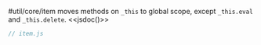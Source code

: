 #util/core/item moves methods on `_this` to global scope, except `_this.eval` and `_this.delete`.
<<jsdoc()>>

```js_removed:item.js
// item.js
```